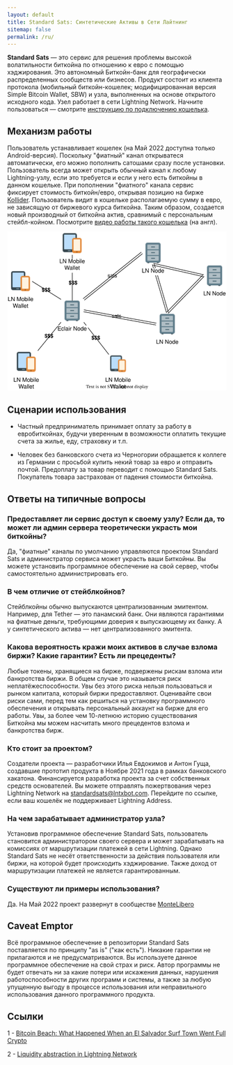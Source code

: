 ```yaml
---
layout: default
title: Standard Sats: Синтетические Активы в Сети Лайтнинг
sitemap: false
permalink: /ru/
---
```


**Standard Sats** — это сервис для решения проблемы высокой волатильности биткойна по отношению к евро с 
помощью хэджирования. Это автономный Биткойн-банк для географически распределенных сообществ или бизнесов.
Продукт состоит из клиента протокола (мобильный биткойн-кошелек; модифицированная версия Simple Bitcoin Wallet, 
SBW) и узла, выполненных на основе открытого исходного кода. Узел работает в сети Lightning Network. 
Начните пользоваться — смотрите [инструкцию по подключению кошелька](https://docs.google.com/document/d/1PyTQkZ5kc4KA7_Mt86CkOWm-I4bMd51xt1PsRotYNBU/edit?usp=sharing).

## Механизм работы

Пользователь устанавливает кошелек (на Май 2022 доступна только Android-версия). Поскольку "фиатный" канал открыватеся
автоматически, его можно пополнить сатошами сразу после установки. Пользователь всегда может 
открыть обычный канал к любому Lightning-узлу, если это требуется и если у него есть биткойны в данном кошельке. При 
пополнении "фиатного" канала сервис фиксирует стоимость биткойн/евро, открывая позицию на бирже [Kollider](https://kollider.xyz/). 
Пользователь видит в кошельке располагаемую сумму в евро, не зависящую от биржевого курса биткойна. 
Таким образом, создается новый производный от биткойна актив, сравнимый с персональным стейбл-койном. 
Посмотрите [видео работы такого кошелька](https://youtu.be/7bvFbpivc0E?t=39) (на англ).

![Schematic View of the Lightning Node and Satellite Wallets ><](assets/img/standard-sats-community.drawio.svg)

## Сценарии использования

* Частный предприниматель принимает оплату за работу в евробиткойнах, будучи уверенным в возможности 
  оплатить текущие счета за жилье, еду, страховку и т.п.

* Человек без банковского счета из Черногории обращается к коллеге из Германии с просьбой купить некий
  товар за евро и отправить почтой. Предоплату за товар переводит с помощью Standard Sats. Покупатель товара 
  застрахован от падения стоимости биткойна. 

## Ответы на типичные вопросы

### Предоставляет ли сервис доступ к своему узлу? Если да, то может ли админ сервера теоретически украсть мои биткойны?

Да, "фиатные" каналы по умолчанию управляются проектом Standard Sats и администратор сервиса может украсть ваши 
Биткойны. Вы можете установить программное обеспечение на свой сервер, чтобы самостоятельно администрировать его. 

### В чем отличие от стейблкойнов? 

Стейблкойны обычно выпускаются централизованным эмитентом. Например, для Tether — это панамский банк. Они 
являются гарантиями на фиатные деньги, требующими доверия к выпускающему их банку. А у синтетического актива — 
нет централизованного эмитента.

### Какова вероятность кражи моих активов в случае взлома биржи? Какие гарантии? Есть ли прецеденты?

Любые токены, хранящиеся на бирже, подвержены рискам взлома или банкротства биржи. В общем случае это 
называется риск неплатёжеспособности. Увы без этого риска нельзя пользоваться и рынком капитала, который 
биржи предоставляют. Оценивайте свои риски сами, перед тем как решиться на установку программного 
обеспечения и открывать персональный аккаунт на бирже для его работы. Увы, за более чем 10-летнюю историю
существования Биткойна мы можем насчитать много прецедентов взлома и банкротства бирж.

### Кто стоит за проектом? 

Создатели проекта — разработчики Илья Евдокимов и Антон Гуща, создавшие прототип продукта в Ноябре 2021 
года в рамках банковского хакатона. Финансируется разработка проекта за счет собственных средств 
основателей. Вы можете отправлять пожертвования через Lightning Network на 
[standardsats@lntxbot.com](https://lntxbot.com/@standardsats). Перейдите по ссылке, если ваш кошелёк не 
поддерживает Lightning Address.

### На чем зарабатываeт администратор узла?

Установив программное обеспечение Standard Sats, пользователь становится администратором своего сервера и может 
зарабатывать на комиссиях от маршрутизации платежей в сети Lightning. Однако Standard Sats не несёт 
ответственности за действия пользователя или биржи, на которой будет происходить хэджирование. Также доход от 
маршрутизации платежей не является гарантированным.

### Существуют ли примеры использования? 

Да. На Май 2022 проект развернут в сообществе [MonteLibero](https://montelibero.org)

## Caveat Emptor

Всё программное обеспечение в репозитории Standard Sats поставляется по принципу "as is" ("как есть"). 
Никакие гарантии не прилагаются и не предусматриваются. Вы используете данное программное  обеспечение 
на свой страх и риск. Автор программы не будет отвечать ни за какие потери или искажения данных, 
нарушения работоспособности других программ и системы, а также за любую упущенную выгоду в процессе 
использования или неправильного использования данного программного продукта.

## Ссылки

1 - [Bitcoin Beach: What Happened When an El Salvador Surf Town Went Full Crypto](https://www.bloomberg.com/news/features/2021-06-17/world-s-biggest-bitcoin-experiment-is-a-surf-town-in-el-salvador)

2 - [Liquidity abstraction in Lightning Network](https://notgeld.medium.com/liquidity-abstraction-in-lightning-network-3d7a1d76ac82)
